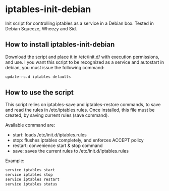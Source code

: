 iptables-init-debian
====================

Init script for controlling iptables as a service in a Debian box.
Tested in Debian Squeeze, Wheezy and Sid.

## How to install iptables-init-debian
Download the script and place it in /etc/init.d/ with execution permissions, and use.
I you want this script to be recognized as a service and autostart in debian, you must issue the following command:

```bash
update-rc.d iptables defaults
```

## How to use the script
This script relies on iptables-save and iptables-restore commands, to save and read the rules in /etc/iptables.rules.
Once installed, this file must be created, by saving current rules (save command).

Available command are:

* start: loads /etc/init.d/iptables.rules
* stop: flushes iptables completely, and enforces ACCEPT policy
* restart: convenience start & stop command
* save: saves the current rules to /etc/init.d/iptables.rules

Example:

```bash
service iptables start
service iptables stop
service iptables restart
service iptables status
```
